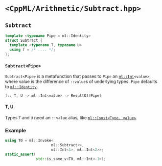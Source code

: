 # `<CppML/Arithmetic/Subtract.hpp>`

## `Subtract`

```c++
template <typename Pipe = ml::Identity>
struct Subtract {
  template <typename T, typename U>
  using f = /* .... */;
};
```
### `Subtract<Pipe>`

`Subtract<Pipe>` is a metafunction that passes to `Pipe` an [`ml::Int`](../Vocabulary/Const.md)`<value>`, where value is the difference of `::value`s of underlying types. `Pipe` defaults to [`ml::Identity`](../Functional/Identity.md).

```c++
f:: T, U -> ml::Int<value> -> ResultOf(Pipe)
```

#### T, U

Types `T` and `U` need an `::value` alias, like [`ml::Const<Type, value>`](../Vocabulary/Const.md).

### Example

```c++
using T0 = ml::Invoke<
                     ml::Subtract<>,
                     ml::Int<1>, ml::Int<2>>;
static_assert(
              std::is_same_v<T0, ml::Int<-1>);
```


